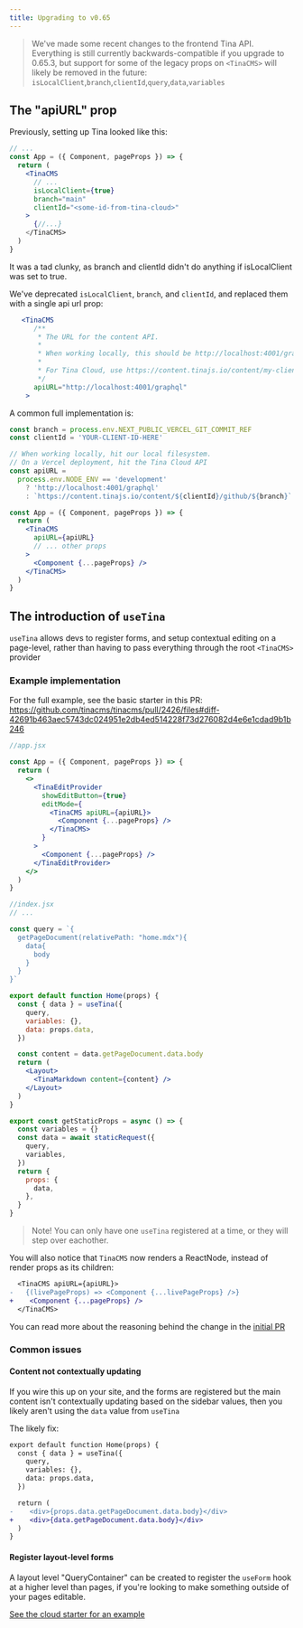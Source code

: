 ```yaml
---
title: Upgrading to v0.65
---
```


> We've made some recent changes to the frontend Tina API. Everything is still currently backwards-compatible if you upgrade to 0.65.3, but support for some of the legacy props on `<TinaCMS>` will likely be removed in the future: `isLocalClient`,`branch`,`clientId`,`query`,`data`,`variables`

## The "apiURL" prop

Previously, setting up Tina looked like this:

```jsx
// ...
const App = ({ Component, pageProps }) => {
  return (
    <TinaCMS
      // ...
      isLocalClient={true}
      branch="main"
      clientId="<some-id-from-tina-cloud>"
    >
      {//...}
    </TinaCMS>
  )
}
```

It was a tad clunky, as branch and clientId didn't do anything if isLocalClient was set to true.

We've deprecated `isLocalClient`, `branch`, and `clientId`, and replaced them with a single api url prop:

```jsx
   <TinaCMS
      /**
       * The URL for the content API.
       *
       * When working locally, this should be http://localhost:4001/graphql.
       *
       * For Tina Cloud, use https://content.tinajs.io/content/my-client-id/github/my-branch
       */
      apiURL="http://localhost:4001/graphql"
    >
```

A common full implementation is:

```jsx
const branch = process.env.NEXT_PUBLIC_VERCEL_GIT_COMMIT_REF
const clientId = 'YOUR-CLIENT-ID-HERE'

// When working locally, hit our local filesystem.
// On a Vercel deployment, hit the Tina Cloud API
const apiURL =
  process.env.NODE_ENV == 'development'
    ? 'http://localhost:4001/graphql'
    : `https://content.tinajs.io/content/${clientId}/github/${branch}`

const App = ({ Component, pageProps }) => {
  return (
    <TinaCMS
      apiURL={apiURL}
      // ... other props
    >
      <Component {...pageProps} />
    </TinaCMS>
  )
}
```

## The introduction of `useTina`

`useTina` allows devs to register forms, and setup contextual editing on a page-level, rather than having to pass everything through the root `<TinaCMS>` provider

### Example implementation

For the full example, see the basic starter in this PR: https://github.com/tinacms/tinacms/pull/2426/files#diff-42691b463aec5743dc024951e2db4ed514228f73d276082d4e6e1cdad9b1b246

```jsx
//app.jsx

const App = ({ Component, pageProps }) => {
  return (
    <>
      <TinaEditProvider
        showEditButton={true}
        editMode={
          <TinaCMS apiURL={apiURL}>
            <Component {...pageProps} />
          </TinaCMS>
        }
      >
        <Component {...pageProps} />
      </TinaEditProvider>
    </>
  )
}
```

```jsx
//index.jsx
// ...

const query = `{
  getPageDocument(relativePath: "home.mdx"){
    data{
      body
    }
  }
}`

export default function Home(props) {
  const { data } = useTina({
    query,
    variables: {},
    data: props.data,
  })

  const content = data.getPageDocument.data.body
  return (
    <Layout>
      <TinaMarkdown content={content} />
    </Layout>
  )
}

export const getStaticProps = async () => {
  const variables = {}
  const data = await staticRequest({
    query,
    variables,
  })
  return {
    props: {
      data,
    },
  }
}
```

> Note! You can only have one `useTina` registered at a time, or they will step over eachother.

You will also notice that `TinaCMS` now renders a ReactNode, instead of render props as its children:

```diff
  <TinaCMS apiURL={apiURL}>
-   {(livePageProps) => <Component {...livePageProps} />}
+    <Component {...pageProps} />
  </TinaCMS>
```

You can read more about the reasoning behind the change in the [initial PR](https://github.com/tinacms/tinacms/pull/2426)

### Common issues

#### Content not contextually updating

If you wire this up on your site, and the forms are registered but the main content isn't contextually updating based on the sidebar values, then you likely aren't using the `data` value from `useTina`

The likely fix:

```diff
export default function Home(props) {
  const { data } = useTina({
    query,
    variables: {},
    data: props.data,
  })

  return (
-    <div>{props.data.getPageDocument.data.body}</div>
+    <div>{data.getPageDocument.data.body}</div>
  )
}
```

#### Register layout-level forms

A layout level "QueryContainer" can be created to register the `useForm` hook at a higher level than pages, if you're looking to make something outside of your pages editable.

[See the cloud starter for an example](https://github.com/tinacms/tina-cloud-starter/blob/main/pages/_app.tsx#L11)

